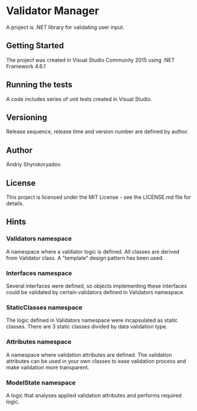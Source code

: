 # Validator Manager
A project is .NET library for validating user input.
## Getting Started
The project was created in Visual Studio Community 2015 using .NET Framework 4.6.1
## Running the tests
A code includes series of unit tests created in Visual Studio.
## Versioning
Release sequence, release time and version number are defined by author. 
## Author
Andriy Shyrokoryadov.
## License
This project is licensed under the MIT License - see the LICENSE.md file for details.
## Hints
### Validators namespace
A namespace where a valdiator logic is defined. All classes are derived from Validator class. A "template" design pattern has been used.
### Interfaces namespace
Several interfaces were defined, so objects implementing these interfaces could be validated by certain validators defined in Validators namespace.
### StaticClasses namespace
The logic defined in Validators namespace were incapsulated as static classes. There are 3 static classes divided by data validation type.
### Attributes namespace
A namespace where validation attributes are defined. The validation attributes can be used in your own classes to ease validation process and make validation more transparent.
### ModelState namespace
A logic that analyses applied validation attributes and performs required logic.
